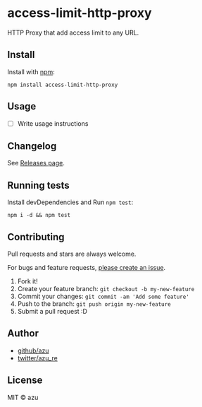 # access-limit-http-proxy

HTTP Proxy that add access limit to any URL.

## Install

Install with [npm](https://www.npmjs.com/):

    npm install access-limit-http-proxy

## Usage

- [ ] Write usage instructions

## Changelog

See [Releases page](https://github.com/azu/access-limit-http-proxy/releases).

## Running tests

Install devDependencies and Run `npm test`:

    npm i -d && npm test

## Contributing

Pull requests and stars are always welcome.

For bugs and feature requests, [please create an issue](https://github.com/azu/access-limit-http-proxy/issues).

1. Fork it!
2. Create your feature branch: `git checkout -b my-new-feature`
3. Commit your changes: `git commit -am 'Add some feature'`
4. Push to the branch: `git push origin my-new-feature`
5. Submit a pull request :D

## Author

- [github/azu](https://github.com/azu)
- [twitter/azu_re](https://twitter.com/azu_re)

## License

MIT © azu
